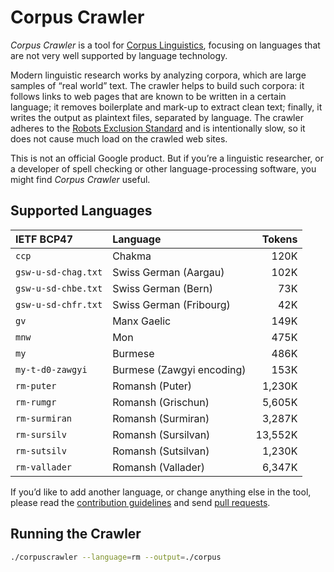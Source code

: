 # Corpus Crawler

_Corpus Crawler_ is a tool for [Corpus
Linguistics](https://en.wikipedia.org/wiki/Corpus_linguistics),
focusing on languages that are not very well supported by language technology.

Modern linguistic research works by analyzing corpora, which are large
samples of “real world” text. The crawler helps to build such corpora:
it follows links to web pages that are known to be written in a
certain language; it removes boilerplate and mark-up to extract clean
text; finally, it writes the output as plaintext files, separated by
language. The crawler adheres to the [Robots Exclusion
Standard](https://en.wikipedia.org/wiki/Robots_exclusion_standard) and
is intentionally slow, so it does not cause much load on the crawled
web sites.

This is not an official Google product. But if you’re a linguistic researcher,
or a developer of spell checking or other language-processing software,
you might find _Corpus Crawler_ useful.


## Supported Languages

| IETF BCP47          | Language                     |  Tokens |
| :------------------ | :--------------------------- | ------: |
| `ccp`               | Chakma                       |    120K |
| `gsw-u-sd-chag.txt` | Swiss German (Aargau)        |    102K |
| `gsw-u-sd-chbe.txt` | Swiss German (Bern)          |     73K |
| `gsw-u-sd-chfr.txt` | Swiss German (Fribourg)      |     42K |
| `gv`                | Manx Gaelic                  |    149K |
| `mnw`               | Mon                          |    475K |
| `my`                | Burmese                      |    486K |
| `my-t-d0-zawgyi`    | Burmese (Zawgyi encoding)    |    153K |
| `rm-puter`          | Romansh (Puter)              |  1,230K |
| `rm-rumgr`          | Romansh (Grischun)           |  5,605K |
| `rm-surmiran`       | Romansh (Surmiran)           |  3,287K |
| `rm-sursilv`        | Romansh (Sursilvan)          | 13,552K |
| `rm-sutsilv`        | Romansh (Sutsilvan)          |  1,230K |
| `rm-vallader`       | Romansh (Vallader)           |  6,347K |


If you’d like to add another language, or change anything else in the tool,
please read the [contribution guidelines](./CONTRIBUTING.md) and send
[pull requests](https://help.github.com/categories/collaborating-with-issues-and-pull-requests/).


## Running the Crawler

```sh
./corpuscrawler --language=rm --output=./corpus
```
